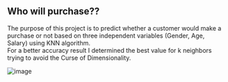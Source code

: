 ## Who will purchase??
The purpose of this project is to predict whether a customer would make a purchase or not based on three independent variables (Gender, Age, Salary) using KNN algorithm.  
For a better accuracy result I determined the best value for k neighbors trying to avoid the Curse of Dimensionality.

![image](https://user-images.githubusercontent.com/86802852/152808843-2dcf2ed2-27ec-4111-9784-75a747fcb8d1.png)
